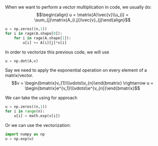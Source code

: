 When we want to perform a vector multiplication in code, we usually do:
$$\begin{align} u = \matrix{A}\vec{v}\\u_{i} = \sum_{j}\matrix{A_{i.j}}\vec{v}_{j}\end{align}$$


```Python
u = np.zeros((n,1))
for i in rage(A.shape[0]):
	for i in rage(A.shape[1]):
		u[i] += A[i][j]*v[i]
```

In order to vectorize this previous code, we will use
```Python
u = np.dot(A,v)
```

Say we need to apply the exponential operation on every element of a matrix/vector.
$$v = \begin{bmatrix}v_{1}\\\vdots\\v_{n}\end{bmatrix} \rightarrow  u = \begin{bmatrix}e^{v_1}\\\vdots\\e^{v_{n}}\end{bmatrix}$$

We can take the using for approach
```Python
u = np.zeros((n,1))
for i in range(n):
	u[i] = math.exp(v[i])
```
Or we can use the vectorization:
```Python
import numpy as np
u = np.exp(u)
```
